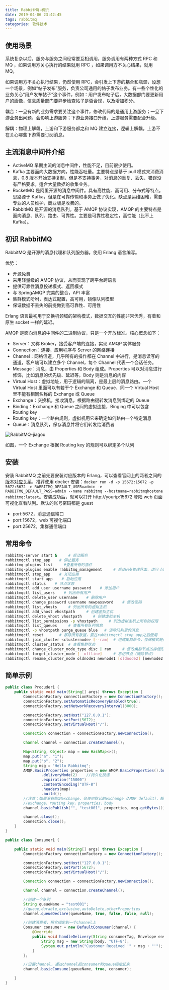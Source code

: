 ```yaml
---
title: RabbitMQ-初识
date: 2019-04-06 23:42:45
tags: rabbitmq
categories: 软件技术
---
```


## 使用场景

系统复杂以后，服务与服务之间经常要互相调用，服务调用有两种方式 RPC 和 MQ ，如果调用方关心执行的结果就用 RPC ，如果调用方不关心结果，就用 MQ。

如果调用方不关心执行结果，仍然使用 RPC，会引发上下游的耦合和瓶颈，设想一个场景，例如“帖子发布”服务，负责公司通用的帖子发布业务。有一些个性化的业务关心“用户发布帖子”这个事件，例如：用户发布帖子后，大数据部门要更新用户的画像，信息质量部门要异步检查帖子是否合规，以及增加积分。

耦合：一旦有新的业务需求要关注这个事件，修改代码的是通用上游服务；一旦下游业务出问题，会影响上游服务；下游业务接口升级，上游服务需要配合升级。

解耦：物理上解耦，上游和下游服务都之和 MQ 建立连接，逻辑上解耦，上游不在关心哪些下游需要订阅消息。

## 主流消息中间件介绍

- ActiveMQ 早期主流的消息中间件，性能不足，目前很少使用。
- Kafka 主要面向大数据方向，性能吞吐量。主要特点是基于 pull 模式来消费消息，0.8 版本开始支持复制，但是不支持事务，对消息的重复、丢失、错误没有严格要求，适合大量数据的收集业务。
- RocketMQ 是阿里开源的消息中间件。具有高性能、高可用、分布式等特点。思路源于 Kafka，但是在可靠传输和事务上做了优化。缺点是运维困难，需要专业的人员维护，商业版是收费的。
- RabbitMQ 是开源的消息队列。基于 AMQP 协议实现，AMQP 的主要特点是面向消息、队列、路由、可靠性。主要是可靠性稳定性，高性能（比不上 Kafka）。

## 初识 RabbitMQ

RabbitMQ 是开源的消息代理和队列服务器。使用 Erlang 语言编写。

优势：

- 开源免费
- 采用轻量级的 AMQP 协议，从而实现了跨平台跨语言
- 提供可靠性消息投递模式、返回模式
- 与 SpringAMQP 完美的整合，API 丰富
- 集群模式吩咐，表达式配置，高可用，镜像队列模型
- 保证数据不丢失的前提做到高可靠性、可用性

Erlang 语言最初用于交换机领域的架构模式，数据交互的性能非常优秀，有着和原生 socket 一样的延迟。

AMQP 是面向消息的中间件的二进制协议，只是一个开放标准。核心概念如下：

- Server：又称 Broker，接受客户端的连接，实现 AMQP 实体服务
- Connection：连接，应用程序与 Server 的网络连接
- Channel：网络信道，几乎所有的操作都在 Channel 中进行，是消息读写的通道，客户端可以建立多个 Channel，每个 Channel 代表一个会话任务。
- Message：消息，由 Properties 和 Body 组成。Properties 可以对消息进行修饰，比如消息的优先级、延迟等，Body 则是消息的内容
- Virtual Host：虚拟地址，用于逻辑的隔离，是最上层的消息路由。一个 Virtual Host 里面可以有若干个 Exchange 和 Queue，同一个 Virtual Host 里不能有相同名称的 Exchange 或 Queue
- Exchange：交换机，接收消息，根据路由键转发消息到绑定的 Queue
- Binding：Exchange 和 Queue 之间的虚拟连接，Binging 中可以包含 Routing key
- Routing key：一个路由规则，虚拟机用它来确定如何路由一个特定消息
- Queue：消息队列，保存消息并将它们转发给消费者

![RabbitMQ-jiagou](https://cdn.jsdelivr.net/gh/goldsubmarine/cdn@master/blog/RabbitMQ-jiagou.png)

如图，一个 Exchange 根据 Routing key 的规则可以绑定多个队列

## 安装

安装 RabbitMQ 之前先要安装对应版本的 Erlang，可以查看官网上的两者之间的[版本对应关系](https://www.rabbitmq.com/which-erlang.html)，推荐使用 docker 安装：`docker run -d -p 15672:15672 -p 5672:5672 -e RABBITMQ_DEFAULT_USER=admin -e RABBITMQ_DEFAULT_PASS=admin --name rabbitmq --hostname=rabbitmqhostone rabbitmq:latest`。安装成功后，就可以打开 http://yourip:15672 登陆 web 页面可视化查看队列。默认的账号密码都是 guest

- port:5672，消息通信端口
- port:15672，web 可视化端口
- port:25672，集群通信端口

## 常用命令

```bash
rabbitmq-server start &     # 启动服务
rabbitmqctl stop_app    # 停止服务
rabbitmq-plugins list     #查看所有的插件
rabbitmq-plugins enable rabbitmq_management     # 启动web管理界面，访问 http://yourip:15672
rabbitmqctl stop_app    # 关闭应用
rabbitmqctl start_app    # 启动应用
rabbitmqctl status    # 节点状态
rabbitmqctl add_user username password    # 添加用户
rabbitmqctl list_users    # 列出所有用户
rabbitmqctl delete_user username    # 删除用户
rabbitmqctl change_password username newpassword    # 修改密码
rabbitmqctl list_vhosts     # 列出所有的虚拟主机
rabbitmqctl add_vhost vhostpath     # 创建虚拟主机
rabbitmqctl delete_vhost vhostpath     # 创建虚拟主机
rabbitmqctl list_permissions -p vhostpath     # 列出虚拟主机上所有的权限
rabbitmqctl list_queues     # 查看所有队列信息
rabbitmqctl -p vhostpath purge_queue blue   # 清除队列里的消息
rabbitmqctl reset       # 移除所有数据，要在rabbitmqctl stop_app之后使用
rabbitmqctl join_cluster <clusternode> [--ram]  # 组成集群命令，存储模式是内存，也可以是磁盘：disc
rabbitmqctl cluster_status  # 查看集群状态
rabbitmqctl change_cluster_node_type disc | ram     # 修改集群节点的存储形式
rabbitmqctl forget_cluster_node [--offline]     # 忘记节点（摘除节点）
rabbitmqctl rename_cluster_node oldnode1 newnode1 [oldnode2] [newnode2 ...]     # 修改节点名称
```

## 简单示例

```java
public class Procuder1 {
    public static void main(String[] args) throws Exception {
        ConnectionFactory connectionFactory = new ConnectionFactory();
        connectionFactory.setAutomaticRecoveryEnabled(true);
        connectionFactory.setNetworkRecoveryInterval(3000);

        connectionFactory.setHost("127.0.0.1");
        connectionFactory.setPort(5672);
        connectionFactory.setVirtualHost("/");

        Connection connection = connectionFactory.newConnection();

        Channel channel = connection.createChannel();

        Map<String, Object> map = new HashMap<>();
        map.put("a", "1");
        map.put("b", "2");
        String msg = "Hello Rabbitmq";
        AMQP.BasicProperties properties = new AMQP.BasicProperties().builder()
                .deliveryMode(2)    //持久化投递
                .expiration("15000")
                .contentEncoding("UTF-8")
                .headers(map)
                .build();
        //注意：如果没有指定exchange，会使用默认的exchange（AMQP default），规则是路由到和routingKey名称相同的queue上
        //exchange，routing key，properties，body
        channel.basicPublish("", "test001", properties, msg.getBytes());

        channel.close();
        connection.close();
    }
}
```

```java
public class Consumer1 {

    public static void main(String[] args) throws Exception {
        ConnectionFactory connectionFactory = new ConnectionFactory();

        connectionFactory.setHost("127.0.0.1");
        connectionFactory.setPort(5672);
        connectionFactory.setVirtualHost("/");

        Connection connection = connectionFactory.newConnection();

        Channel channel = connection.createChannel();

        //创建一个队列
        String queueName = "test001";
        //queue,durable,exclusive,autoDelete,otherProperties
        channel.queueDeclare(queueName, true, false, false, null);

        //创建消费者，把它绑定到一个channel上
        Consumer consumer = new DefaultConsumer(channel) {
            @Override
            public void handleDelivery(String consumerTag, Envelope envelope, AMQP.BasicProperties properties, byte[] body) throws IOException {
                String msg = new String(body, "UTF-8");
                System.out.println("Customer Received '" + msg + "'");
            }
        };

        //设置channel，通过channel把consumer和queue绑定起来
        channel.basicConsume(queueName, true, consumer);

    }
}
```
